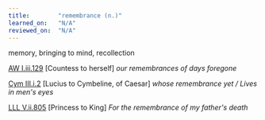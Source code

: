 ```yaml
---
title:        "remembrance (n.)"
learned_on:   "N/A"
reviewed_on:  "N/A"
---
```


memory, bringing to mind, recollection

[AW I.iii.129](https://www.shakespeareswords.com/Public/Play.aspx?Act=1&Scene=3&WorkId=30#220703) \[Countess to herself\] *our remembrances of days foregone*

[Cym III.i.2](https://www.shakespeareswords.com/Public/Play.aspx?Act=3&Scene=1&WorkId=7#138390) \[Lucius to Cymbeline, of Caesar\] *whose remembrance yet / Lives in men's eyes*

[LLL V.ii.805](https://www.shakespeareswords.com/Public/Play.aspx?Act=5&Scene=2&WorkId=28#215949) \[Princess to King\] *For the remembrance of my father's death*

